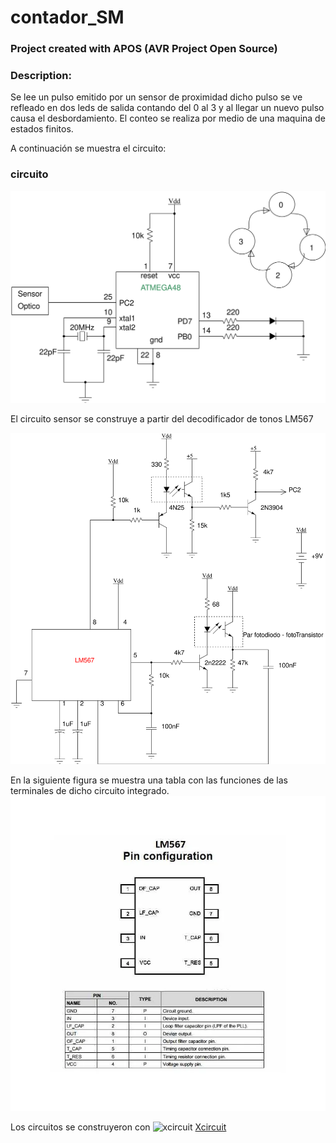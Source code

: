 
# contador_SM 

### Project created with APOS (AVR Project Open Source)

### Description:
Se lee un pulso emitido por un sensor de proximidad dicho pulso se ve refleado en dos leds de salida contando del 0 al 3 y al llegar un nuevo pulso causa el desbordamiento.
El conteo se realiza por medio de una maquina de estados finitos.
 
A continuación se muestra el circuito:
 
### circuito 
 
![Circuito contador](img/circuito.svg)

El circuito sensor se construye a partir del decodificador de tonos LM567

![circuito sensor](img/Sensor.svg)

En la siguiente figura se muestra una tabla con las funciones de las terminales de dicho circuito integrado.
![lm567 pinout](img/lm567.webp)

Los circuitos se construyeron con ![xcircuit](http://opencircuitdesign.com/xcircuit/)
<a href="http://opencircuitdesign.com/xcircuit/" target="_blank">Xcircuit</a>


